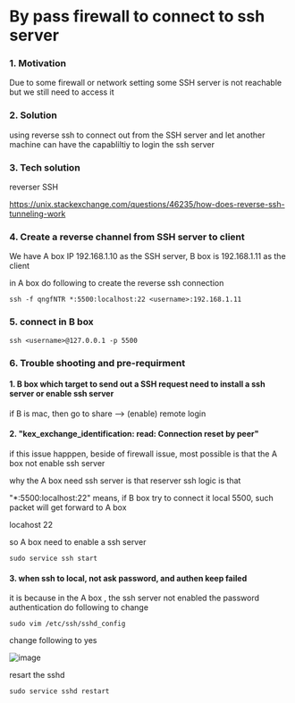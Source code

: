 # By pass firewall to connect to ssh server

### 1. Motivation

Due to some firewall or network setting some SSH server is not reachable but we still need to access it


### 2. Solution

using reverse ssh to connect out from the SSH server and let another machine can have the capabliltiy to
login the ssh server


### 3. Tech solution

reverser SSH 

https://unix.stackexchange.com/questions/46235/how-does-reverse-ssh-tunneling-work


### 4. Create a reverse channel from SSH server to client

 We have A box IP 192.168.1.10  as the SSH server, B box is 192.168.1.11 as the client

in A box do following to create the reverse ssh connection

```
ssh -f qngfNTR *:5500:localhost:22 <username>:192.168.1.11
```

### 5. connect in B box

```
ssh <username>@127.0.0.1 -p 5500
```

### 6. Trouble shooting and pre-requirment

#### 1. B box which target to send out a SSH request need to install a ssh server or enable ssh server

if B is mac, then go to share --> (enable) remote login

#### 2. "kex_exchange_identification: read: Connection reset by peer"

if this issue happpen, beside of firewall issue, most possible is that the A box not enable ssh server

why the A box need ssh server is that reserver ssh logic is that

"*:5500:localhost:22" means, if B box try to connect it local 5500, such packet will get forward to A box

locahost 22

so A box need to enable a ssh server

```
sudo service ssh start
```

#### 3. when ssh to local, not ask password, and authen keep failed

it is because in the A box , the ssh server not enabled the password authentication do following to change

```
sudo vim /etc/ssh/sshd_config
```
change following to yes

![image](https://github.com/huajsj/knowlegebase/assets/2281489/d64c6931-45eb-4360-9402-a5c679a79ea5)


resart the sshd

```
sudo service sshd restart
```



